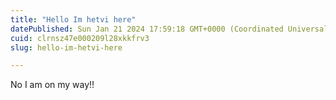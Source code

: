 ```yaml
---
title: "Hello Im hetvi here"
datePublished: Sun Jan 21 2024 17:59:18 GMT+0000 (Coordinated Universal Time)
cuid: clrnsz47e000209l28xkkfrv3
slug: hello-im-hetvi-here

---
```


No I am on my way!!